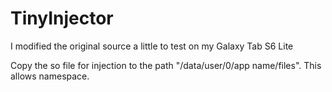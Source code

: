 # TinyInjector
I modified the original source a little to test on my Galaxy Tab S6 Lite

Copy the so file for injection to the path "/data/user/0/app name/files". This allows namespace.
